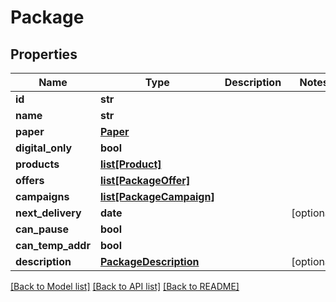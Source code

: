 # Package

## Properties
Name | Type | Description | Notes
------------ | ------------- | ------------- | -------------
**id** | **str** |  | 
**name** | **str** |  | 
**paper** | [**Paper**](Paper.md) |  | 
**digital_only** | **bool** |  | 
**products** | [**list[Product]**](Product.md) |  | 
**offers** | [**list[PackageOffer]**](PackageOffer.md) |  | 
**campaigns** | [**list[PackageCampaign]**](PackageCampaign.md) |  | 
**next_delivery** | **date** |  | [optional] 
**can_pause** | **bool** |  | 
**can_temp_addr** | **bool** |  | 
**description** | [**PackageDescription**](PackageDescription.md) |  | [optional] 

[[Back to Model list]](../README.md#documentation-for-models) [[Back to API list]](../README.md#documentation-for-api-endpoints) [[Back to README]](../README.md)


